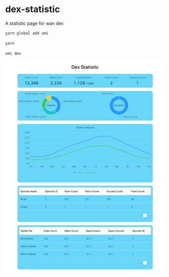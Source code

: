 # dex-statistic
A statistic page for wan dex

```
yarn global add umi

yarn

umi dev
```
![./demo.png](./demo.png)